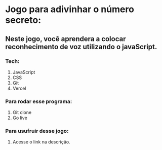 # Jogo para adivinhar o número secreto:

## Neste jogo, você aprendera a colocar reconhecimento de voz utilizando o javaScript.

### Tech:
1. JavaScript
2. CSS
3. Git
4. Vercel

### Para rodar esse programa: 

1. Git clone 
2. Go live

### Para usufruir desse jogo:

1. Acesse o link na descrição.

